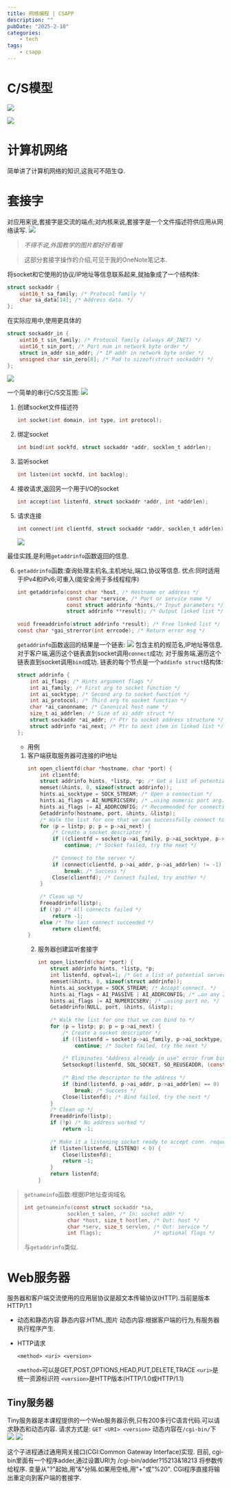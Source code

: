 ```yaml
---
title: 网络编程 | CSAPP
description: ""
pubDate: "2025-2-10"
categories:
    - tech
tags:
    - csapp
---
```


# C/S模型
![](attachments/Pasted%20image%2020250210161823.png)

![](attachments/Pasted%20image%2020250210162123.png)

# 计算机网络
简单讲了计算机网络的知识,这我可不陌生😋.

# 套接字
对应用来说,套接字是交流的端点;对内核来说,套接字是一个文件描述符供应用从网络读写.
![](attachments/Pasted%20image%2020250210190312.png)
> *不得不说,外国教学的图片都好好看喔*

> 这部分套接字操作的介绍,可见于我的OneNote笔记本.

将socket和它使用的协议/IP地址等信息联系起来,就抽象成了一个结构体:
```c
struct sockaddr { 
	uint16_t sa_family; /* Protocol family */ 
	char sa_data[14]; /* Address data. */ 
};
```
在实际应用中,使用更具体的
```c
struct sockaddr_in { 
	uint16_t sin_family; /* Protocol family (always AF_INET) */ 
	uint16_t sin_port; /* Port num in network byte order */ 
	struct in_addr sin_addr; /* IP addr in network byte order */ 
	unsigned char sin_zero[8]; /* Pad to sizeof(struct sockaddr) */ 
};
```
![](attachments/Pasted%20image%2020250210191248.png)


一个简单的串行C/S交互图:
![](attachments/Pasted%20image%2020250210210410.png)

1. 创建socket文件描述符
	```c
	int socket(int domain, int type, int protocol);
	```
2. 绑定socket
	```c
	int bind(int sockfd, struct sockaddr *addr, socklen_t addrlen);
	```
3. 监听socket
	```c
	int listen(int sockfd, int backlog);
	```
4. 接收请求,返回另一个用于I/O的socket
	```c
	int accept(int listenfd, struct sockaddr *addr, int *addrlen);
	```
5. 请求连接
	```c
	int connect(int clientfd, struct sockaddr *addr, socklen_t addrlen);
	```
	![](attachments/Pasted%20image%2020250210234746.png)

最佳实践,是利用`getaddrinfo`函数返回的信息.

6. `getaddrinfo`函数:查询处理主机名,主机地址,端口,协议等信息.
	优点:同时适用于IPv4和IPv6;可重入(能安全用于多线程程序)
	```c
	int getaddrinfo(const char *host, /* Hostname or address */ 
					const char *service, /* Port or service name */ 
					const struct addrinfo *hints,/* Input parameters */ 
					struct addrinfo **result); /* Output linked list */ 
					
	void freeaddrinfo(struct addrinfo *result); /* Free linked list */ 
	const char *gai_strerror(int errcode); /* Return error msg */
	```
	`getaddrinfo`函数返回的结果是一个链表:
	![](attachments/Pasted%20image%2020250210213057.png)
	包含主机的规范名,IP地址等信息.
	对于客户端,遍历这个链表直到socket调用`connect`成功;
	对于服务端,遍历这个链表直到socket调用`bind`成功.
	链表的每个节点是一个`addinfo struct`结构体:
	```c
	struct addrinfo { 
		int ai_flags; /* Hints argument flags */ 
		int ai_family; /* First arg to socket function */ 
		int ai_socktype; /* Second arg to socket function */ 
		int ai_protocol; /* Third arg to socket function */ 
		char *ai_canonname; /* Canonical host name */ 
		size_t ai_addrlen; /* Size of ai_addr struct */ 
		struct sockaddr *ai_addr; /* Ptr to socket address structure */ 
		struct addrinfo *ai_next; /* Ptr to next item in linked list */ 
	};
	```
	- 用例
	1. 客户端获取服务器可连接的IP地址
		```c
		int open_clientfd(char *hostname, char *port) { 
			int clientfd; 
			struct addrinfo hints, *listp, *p; /* Get a list of potential server addresses */ 
			memset(&hints, 0, sizeof(struct addrinfo)); 
			hints.ai_socktype = SOCK_STREAM; /* Open a connection */ 
			hints.ai_flags = AI_NUMERICSERV; /* …using numeric port arg. */ 
			hints.ai_flags |= AI_ADDRCONFIG; /* Recommended for connections */ 
			Getaddrinfo(hostname, port, &hints, &listp);
			/* Walk the list for one that we can successfully connect to */ 
			for (p = listp; p; p = p->ai_next) { 
				/* Create a socket descriptor */ 
				if ((clientfd = socket(p->ai_family, p->ai_socktype, p->ai_protocol)) < 0) 
					continue; /* Socket failed, try the next */ 
					
				/* Connect to the server */ 
				if (connect(clientfd, p->ai_addr, p->ai_addrlen) != -1) 
					break; /* Success */ 
				Close(clientfd); /* Connect failed, try another */ 
			} 
			
			/* Clean up */ 
			Freeaddrinfo(listp); 
			if (!p) /* All connects failed */ 
				return -1; 
			else /* The last connect succeeded */ 
				return clientfd; 
		}
		```
		2. 服务器创建监听套接字
			```c
			int open_listenfd(char *port) { 
				struct addrinfo hints, *listp, *p; 
				int listenfd, optval=1; /* Get a list of potential server addresses */ 
				memset(&hints, 0, sizeof(struct addrinfo)); 
				hints.ai_socktype = SOCK_STREAM; /* Accept connect. */ 
				hints.ai_flags = AI_PASSIVE | AI_ADDRCONFIG; /* …on any IP addr */ 
				hints.ai_flags |= AI_NUMERICSERV; /* …using port no. */ 
				Getaddrinfo(NULL, port, &hints, &listp);
				
				/* Walk the list for one that we can bind to */ 
				for (p = listp; p; p = p->ai_next) { 
					/* Create a socket descriptor */ 
					if ((listenfd = socket(p->ai_family, p->ai_socktype, p->ai_protocol)) < 0) 
						continue; /* Socket failed, try the next */ 
					
					/* Eliminates "Address already in use" error from bind */ 
					Setsockopt(listenfd, SOL_SOCKET, SO_REUSEADDR, (const void *)&optval , sizeof(int)); 
					
					/* Bind the descriptor to the address */ 
					if (bind(listenfd, p->ai_addr, p->ai_addrlen) == 0) 
						break; /* Success */ 
					Close(listenfd); /* Bind failed, try the next */ 
				}
				/* Clean up */ 
				Freeaddrinfo(listp); 
				if (!p) /* No address worked */ 
					return -1; 
					
				/* Make it a listening socket ready to accept conn. requests */ 
				if (listen(listenfd, LISTENQ) < 0) { 
					Close(listenfd); 
					return -1; 
				} 
				return listenfd; 
			}
			```
			

> `getnameinfo`函数:根据IP地址查询域名
> ```c
> int getnameinfo(const struct sockaddr *sa, 
> 				socklen_t salen, /* In: socket addr */ 
> 				char *host, size_t hostlen, /* Out: host */ 
> 				char *serv, size_t servlen, /* Out: service */ 
> 				int flags);                 /* optional flags */
> ```
> 与`getaddrinfo`类似.

# Web服务器
服务器和客户端交流使用的应用层协议是超文本传输协议(HTTP).当前是版本HTTP/1.1
- 动态和静态内容
	静态内容:HTML,图片
	动态内容:根据客户端的行为,有服务器执行程序产生.

- HTTP请求
	```
	<method> <uri> <version>
	```
	`<method>`可以是GET,POST,OPTIONS,HEAD,PUT,DELETE,TRACE
	`<uri>`是统一资源标识符
	`<version>`是HTTP版本(HTTP/1.0或HTTP/1.1)
## Tiny服务器
Tiny服务器是本课程提供的一个Web服务器示例,只有200多行C语言代码.可以请求静态和动态内容.
请求方式是:
`GET <URI> <version>`
动态内容在`/cgi-bin/`下
	![](attachments/Pasted%20image%2020250211110110.png)
   ![](attachments/Pasted%20image%2020250211110132.png)

这个子进程通过通用网关接口(CGI:Common Gateway Interface)实现.
目前, cgi-bin里面有一个程序adder,通过设置URI为
/cgi-bin/adder?15213&18213
将参数传给程序.
变量从"?"起始,用"&"分隔.如果用空格,用"+"或"%20".
CGI程序直接将输出重定向到客户端的套接字.

